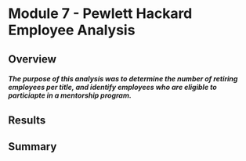 # Module 7 - Pewlett Hackard Employee Analysis

## Overview
##### The purpose of this analysis was to determine the number of retiring employees per title, and identify employees who are eligible to particiapte in a mentorship program.

## Results


## Summary




